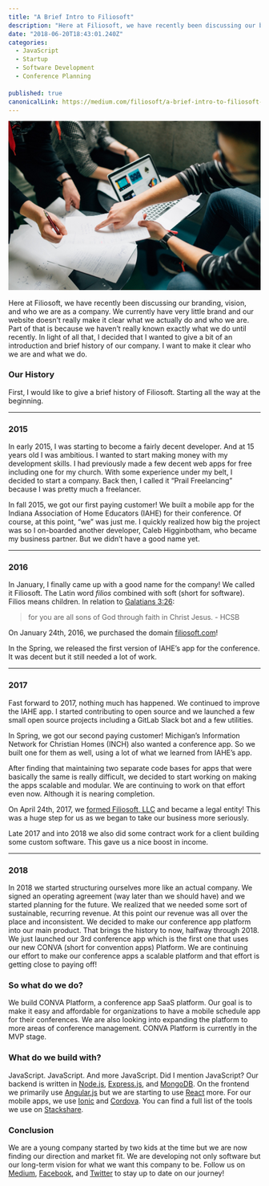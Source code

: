 ```yaml
---
title: "A Brief Intro to Filiosoft"
description: "Here at Filiosoft, we have recently been discussing our branding, vision, and who we are as a company. We currently have very little brand and our website doesn’t really make it clear what we…"
date: "2018-06-20T18:43:01.240Z"
categories: 
  - JavaScript
  - Startup
  - Software Development
  - Conference Planning

published: true
canonicalLink: https://medium.com/filiosoft/a-brief-intro-to-filiosoft-7cd780065139
---
```


![“A group of people brainstorming over a laptop and sheets of paper” by [Štefan Štefančík](https://unsplash.com/@cikstefan?utm_source=medium&utm_medium=referral) on [Unsplash](https://unsplash.com?utm_source=medium&utm_medium=referral)](./asset-1)

Here at Filiosoft, we have recently been discussing our branding, vision, and who we are as a company. We currently have very little brand and our website doesn’t really make it clear what we actually do and who we are. Part of that is because we haven’t really known exactly what we do until recently. In light of all that, I decided that I wanted to give a bit of an introduction and brief history of our company. I want to make it clear who we are and what we do.

### Our History

First, I would like to give a brief history of Filiosoft. Starting all the way at the beginning.

---

### 2015

In early 2015, I was starting to become a fairly decent developer. And at 15 years old I was ambitious. I wanted to start making money with my development skills. I had previously made a few decent web apps for free including one for my church. With some experience under my belt, I decided to start a company. Back then, I called it “Prail Freelancing” because I was pretty much a freelancer.

In fall 2015, we got our first paying customer! We built a mobile app for the Indiana Association of Home Educators (IAHE) for their conference. Of course, at this point, “we” was just me. I quickly realized how big the project was so I on-boarded another developer, Caleb Higginbotham, who became my business partner. But we didn’t have a good name yet.

---

### 2016

In January, I finally came up with a good name for the company! We called it Filiosoft. The Latin word _filios_ combined with soft (short for software). Filios means children. In relation to [Galatians 3:26](https://www.bible.com/bible/72/GAL.3.26):

> for you are all sons of God through faith in Christ Jesus. - HCSB

On January 24th, 2016, we purchased the domain [filiosoft.com](https://filiosoft.com)!

In the Spring, we released the first version of IAHE’s app for the conference. It was decent but it still needed a lot of work.

---

### 2017

Fast forward to 2017, nothing much has happened. We continued to improve the IAHE app. I started contributing to open source and we launched a few small open source projects including a GitLab Slack bot and a few utilities.

In Spring, we got our second paying customer! Michigan’s Information Network for Christian Homes (INCH) also wanted a conference app. So we built one for them as well, using a lot of what we learned from IAHE’s app.

After finding that maintaining two separate code bases for apps that were basically the same is really difficult, we decided to start working on making the apps scalable and modular. We are continuing to work on that effort even now. Although it is nearing completion.

On April 24th, 2017, we [formed Filiosoft, LLC](https://fsft.us/llc) and became a legal entity! This was a huge step for us as we began to take our business more seriously.

Late 2017 and into 2018 we also did some contract work for a client building some custom software. This gave us a nice boost in income.

---

### 2018

In 2018 we started structuring ourselves more like an actual company. We signed an operating agreement (way later than we should have) and we started planning for the future. We realized that we needed some sort of sustainable, recurring revenue. At this point our revenue was all over the place and inconsistent. We decided to make our conference app platform into our main product. That brings the history to now, halfway through 2018. We just launched our 3rd conference app which is the first one that uses our new CONVA (short for convention apps) Platform. We are continuing our effort to make our conference apps a scalable platform and that effort is getting close to paying off!

### So what do we do?

We build CONVA Platform, a conference app SaaS platform. Our goal is to make it easy and affordable for organizations to have a mobile schedule app for their conferences. We are also looking into expanding the platform to more areas of conference management. CONVA Platform is currently in the MVP stage.

### What do we build with?

JavaScript. JavaScript. And more JavaScript. Did I mention JavaScript? Our backend is written in [Node.js](https://medium.com/@nodejs), [Express.js](https://expressjs.com/), and [MongoDB](https://medium.com/@MongoDB). On the frontend we primarily use [Angular.js](https://angularjs.org/) but we are starting to use [React](https://reactjs.org/) more. For our mobile apps, we use [Ionic](https://ionicframework.com) and [Cordova](https://cordova.apache.org/). You can find a full list of the tools we use on [Stackshare](https://stackshare.io/eventone).

### Conclusion

We are a young company started by two kids at the time but we are now finding our direction and market fit. We are developing not only software but our long-term vision for what we want this company to be. Follow us on [Medium](https://medium.com/Filiosoft), [Facebook](https://facebook.com/eventOneHQ), and [Twitter](https://twitter.com/eventOneHQ) to stay up to date on our journey!